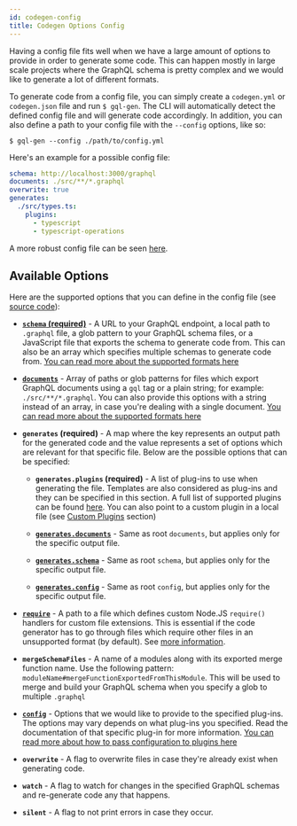 ```yaml
---
id: codegen-config
title: Codegen Options Config
---
```


Having a config file fits well when we have a large amount of options to provide in order to generate some code. This can happen mostly in large scale projects where the GraphQL schema is pretty complex and we would like to generate a lot of different formats.

To generate code from a config file, you can simply create a `codegen.yml` or `codegen.json` file and run `$ gql-gen`. The CLI will automatically detect the defined config file and will generate code accordingly. In addition, you can also define a path to your config file with the `--config` options, like so:

    $ gql-gen --config ./path/to/config.yml

Here's an example for a possible config file:

```yml
schema: http://localhost:3000/graphql
documents: ./src/**/*.graphql
overwrite: true
generates:
  ./src/types.ts:
    plugins:
      - typescript
      - typescript-operations
```

A more robust config file can be seen [here](https://github.com/dotansimha/graphql-code-generator/blob/70003040cfc3bf01a3d8eea9d4b2b5adec4ef77a/dev-test/codegen.yml).

## Available Options

Here are the supported options that you can define in the config file (see [source code](https://github.com/dotansimha/graphql-code-generator/blob/70003040cfc3bf01a3d8eea9d4b2b5adec4ef77a/packages/graphql-codegen-core/src/yml-config-types.ts#L36)):

- [**`schema` (required)**](./schema-field#root-level) - A URL to your GraphQL endpoint, a local path to `.graphql` file, a glob pattern to your GraphQL schema files, or a JavaScript file that exports the schema to generate code from. This can also be an array which specifies multiple schemas to generate code from. [You can read more about the supported formats here](./schema-field#available-formats)

- [**`documents`**](./documents-field#root-level) - Array of paths or glob patterns for files which export GraphQL documents using a `gql` tag or a plain string; for example: `./src/**/*.graphql`. You can also provide this options with a string instead of an array, in case you're dealing with a single document. [You can read more about the supported formats here](./documents-field#available-formats)

- **`generates` (required)** - A map where the key represents an output path for the generated code and the value represents a set of options which are relevant for that specific file. Below are the possible options that can be specified:

  - **`generates.plugins` (required)** - A list of plug-ins to use when generating the file. Templates are also considered as plug-ins and they can be specified in this section. A full list of supported plugins can be found [here](../plugins). You can also point to a custom plugin in a local file (see [Custom Plugins](../custom-codegen/index) section)

  - [**`generates.documents`**](./documents-field#output-file-level) - Same as root `documents`, but applies only for the specific output file.

  - [**`generates.schema`**](./schema-field#output-file-level) - Same as root `schema`, but applies only for the specific output file.

  - [**`generates.config`**](./config-field#output-level) - Same as root `config`, but applies only for the specific output file.

- [**`require`**](./require-field) - A path to a file which defines custom Node.JS `require()` handlers for custom file extensions. This is essential if the code generator has to go through files which require other files in an unsupported format (by default). See [more information](https://gist.github.com/jamestalmage/df922691475cff66c7e6).

- **`mergeSchemaFiles`** - A name of a modules along with its exported merge function name. Use the following pattern: `moduleName#mergeFunctionExportedFromThisModule`. This will be used to merge and build your GraphQL schema when you specify a glob to multiple `.graphql`

- [**`config`**](./config-field#root-level) - Options that we would like to provide to the specified plug-ins. The options may vary depends on what plug-ins you specified. Read the documentation of that specific plug-in for more information. [You can read more about how to pass configuration to plugins here](./config-field)

- **`overwrite`** - A flag to overwrite files in case they're already exist when generating code.

- **`watch`** - A flag to watch for changes in the specified GraphQL schemas and re-generate code any that happens.

- **`silent`** - A flag to not print errors in case they occur.
